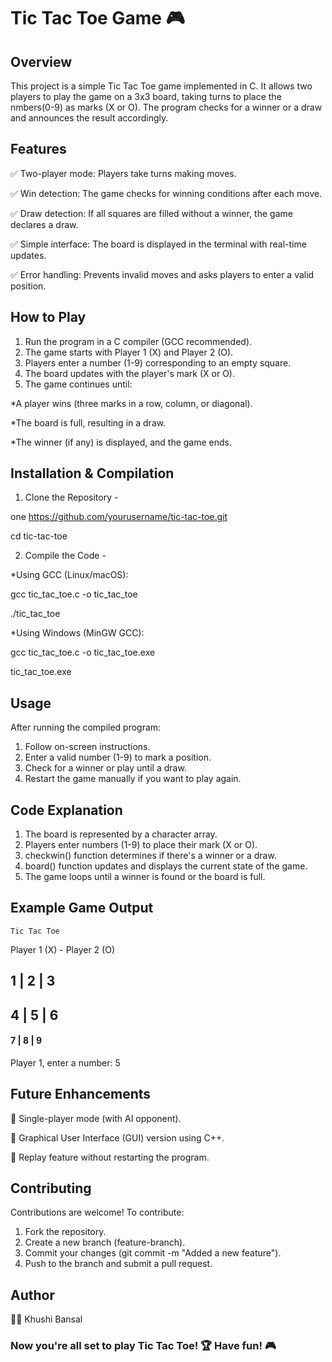 # Tic Tac Toe Game 🎮
## Overview
This project is a simple Tic Tac Toe game implemented in C. It allows two players to play the game on a 3x3 board, taking turns to place the nmbers(0-9) as marks (X or O). The program checks for a winner or a draw and announces the result accordingly.

## Features
✅ Two-player mode: Players take turns making moves.

✅ Win detection: The game checks for winning conditions after each move.

✅ Draw detection: If all squares are filled without a winner, the game declares a draw.

✅ Simple interface: The board is displayed in the terminal with real-time updates.

✅ Error handling: Prevents invalid moves and asks players to enter a valid position.

## How to Play
1. Run the program in a C compiler (GCC recommended).
2. The game starts with Player 1 (X) and Player 2 (O).
3. Players enter a number (1-9) corresponding to an empty square.
4. The board updates with the player's mark (X or O).
5. The game continues until:
   
*A player wins (three marks in a row, column, or diagonal).

*The board is full, resulting in a draw.

*The winner (if any) is displayed, and the game ends.

## Installation & Compilation

1. Clone the Repository -
   
one https://github.com/yourusername/tic-tac-toe.git

cd tic-tac-toe

2. Compile the Code -
   
*Using GCC (Linux/macOS):

gcc tic_tac_toe.c -o tic_tac_toe

./tic_tac_toe


*Using Windows (MinGW GCC):

gcc tic_tac_toe.c -o tic_tac_toe.exe

tic_tac_toe.exe

## Usage

After running the compiled program:

1. Follow on-screen instructions.
2. Enter a valid number (1-9) to mark a position.
3. Check for a winner or play until a draw.
4. Restart the game manually if you want to play again.

## Code Explanation
1. The board is represented by a character array.
2. Players enter numbers (1-9) to place their mark (X or O).
3. checkwin() function determines if there's a winner or a draw.
4. board() function updates and displays the current state of the game.
5. The game loops until a winner is found or the board is full.
   
## Example Game Output

	Tic Tac Toe

Player 1 (X)  -  Player 2 (O)

  1 | 2 | 3
 -----------
  4 | 5 | 6
 -----------
 #### 7 | 8 | 9


Player 1, enter a number: 5

## Future Enhancements
🔹 Single-player mode (with AI opponent).

🔹 Graphical User Interface (GUI) version using C++.

🔹 Replay feature without restarting the program.

## Contributing
Contributions are welcome! To contribute:

1. Fork the repository.
2. Create a new branch (feature-branch).
3. Commit your changes (git commit -m "Added a new feature").
4. Push to the branch and submit a pull request.

## Author
👨‍💻 Khushi Bansal

### Now you're all set to play Tic Tac Toe! 🏆 Have fun! 🎮
